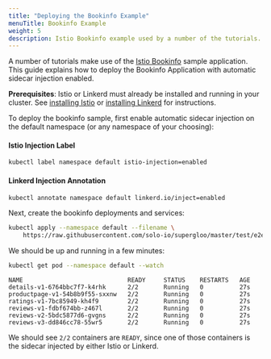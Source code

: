 ```yaml
---
title: "Deploying the Bookinfo Example"
menuTitle: Bookinfo Example
weight: 5
description: Istio Bookinfo example used by a number of the tutorials.
---
```


A number of tutorials make use of the [Istio Bookinfo](https://istio.io/docs/examples/bookinfo/) sample application.
This guide explains how to deploy the Bookinfo Application with automatic sidecar injection enabled.

**Prerequisites**: Istio or Linkerd must already be installed and running in your cluster. See [installing Istio](../../mesh/install-istio) or [installing Linkerd](../../mesh/install-linkerd) for instructions.

To deploy the bookinfo sample, first enable automatic sidecar injection on the default namespace (or any namespace of your choosing):

#### Istio Injection Label

```bash
kubectl label namespace default istio-injection=enabled
```

#### Linkerd Injection Annotation

```bash
kubectl annotate namespace default linkerd.io/inject=enabled
```

Next, create the bookinfo deployments and services:

```bash
kubectl apply --namespace default --filename \
    https://raw.githubusercontent.com/solo-io/supergloo/master/test/e2e/files/bookinfo.yaml
```

We should be up and running in a few minutes:

```bash
kubectl get pod --namespace default --watch
```

```noop
NAME                             READY     STATUS    RESTARTS   AGE
details-v1-6764bbc7f7-k4rhk      2/2       Running   0          27s
productpage-v1-54b8b9f55-sxxnw   2/2       Running   0          27s
ratings-v1-7bc85949-kh4f9        2/2       Running   0          27s
reviews-v1-fdbf674bb-z467l       2/2       Running   0          27s
reviews-v2-5bdc5877d6-gvgns      2/2       Running   0          27s
reviews-v3-dd846cc78-55wr5       2/2       Running   0          27s
```

We should see `2/2` containers are `READY`, since one of those containers is the sidecar injected by either Istio or Linkerd.
